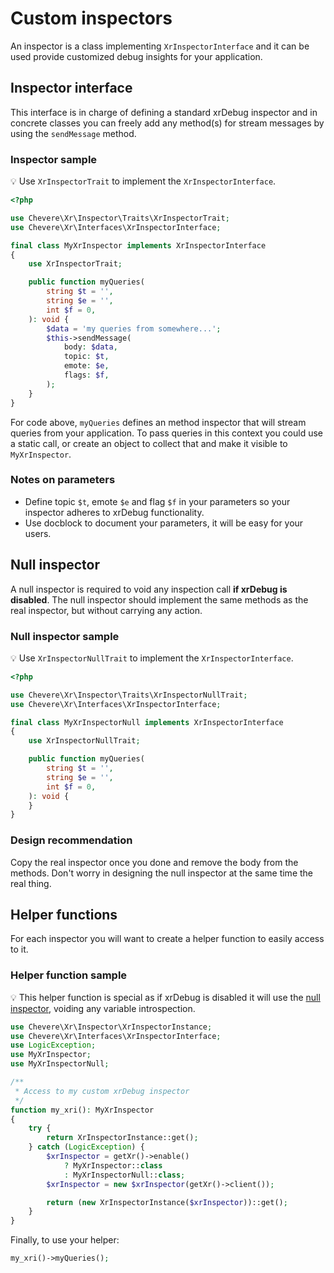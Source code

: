 # Custom inspectors

An inspector is a class implementing `XrInspectorInterface` and it can be used provide customized debug insights for your application.

## Inspector interface

This interface is in charge of defining a standard xrDebug inspector and in concrete classes you can freely add any method(s) for stream messages by using the `sendMessage` method.

### Inspector sample

💡 Use `XrInspectorTrait` to implement the `XrInspectorInterface`.

```php
<?php

use Chevere\Xr\Inspector\Traits\XrInspectorTrait;
use Chevere\Xr\Interfaces\XrInspectorInterface;

final class MyXrInspector implements XrInspectorInterface
{
    use XrInspectorTrait;

    public function myQueries(
        string $t = '',
        string $e = '',
        int $f = 0,
    ): void {
        $data = 'my queries from somewhere...';
        $this->sendMessage(
            body: $data,
            topic: $t,
            emote: $e,
            flags: $f,
        );
    }
}
```

For code above, `myQueries` defines an method inspector that will stream queries from your application. To pass queries in this context you could use a static call, or create an object to collect that and make it visible to `MyXrInspector`.

### Notes on parameters

* Define topic `$t`, emote `$e` and flag `$f` in your parameters so your inspector adheres to xrDebug functionality.
* Use docblock to document your parameters, it will be easy for your users.

## Null inspector

A null inspector is required to void any inspection call **if xrDebug is disabled**. The null inspector should implement the same methods as the real inspector, but without carrying any action.

### Null inspector sample

💡 Use `XrInspectorNullTrait` to implement the `XrInspectorInterface`.

```php
<?php

use Chevere\Xr\Inspector\Traits\XrInspectorNullTrait;
use Chevere\Xr\Interfaces\XrInspectorInterface;

final class MyXrInspectorNull implements XrInspectorInterface
{
    use XrInspectorNullTrait;

    public function myQueries(
        string $t = '',
        string $e = '',
        int $f = 0,
    ): void {
    }
}
```

### Design recommendation

Copy the real inspector once you done and remove the body from the methods. Don't worry in designing the null inspector at the same time the real thing.

## Helper functions

For each inspector you will want to create a helper function to easily access to it.

### Helper function sample

💡 This helper function is special as if xrDebug is disabled it will use the [null inspector](#null-inspector), voiding any variable introspection.

```php
use Chevere\Xr\Inspector\XrInspectorInstance;
use Chevere\Xr\Interfaces\XrInspectorInterface;
use LogicException;
use MyXrInspector;
use MyXrInspectorNull;

/**
 * Access to my custom xrDebug inspector
 */
function my_xri(): MyXrInspector
{
    try {
        return XrInspectorInstance::get();
    } catch (LogicException) {
        $xrInspector = getXr()->enable()
            ? MyXrInspector::class
            : MyXrInspectorNull::class;
        $xrInspector = new $xrInspector(getXr()->client());

        return (new XrInspectorInstance($xrInspector))::get();
    }
}
```

Finally, to use your helper:

```php
my_xri()->myQueries();
```
